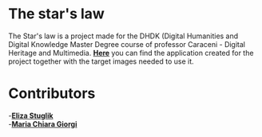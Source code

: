 # The star's law
The Star's law is a project made for the DHDK (Digital Humanities and Digital Knowledge Master Degree course of professor Caraceni - Digital Heritage and Multimedia. **[Here](https://drive.google.com/drive/folders/1ufM9fkf7_rt76lQaIgx8BlkvkZrulfc6)** you can find the application created for the project together with the target images needed to use it. 
# Contributors
-**[Eliza Stuglik](https://github.com/elizastuglik)** <br>
-**[Maria Chiara Giorgi](https://github.com/giorgimariachiara)**
